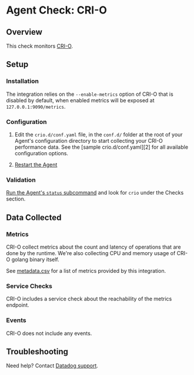 # Agent Check: CRI-O

## Overview

This check monitors [CRI-O][1].

## Setup

### Installation

The integration relies on the `--enable-metrics` option of CRI-O that is disabled by default, when enabled metrics will be exposed at `127.0.0.1:9090/metrics`.

### Configuration

1. Edit the `crio.d/conf.yaml` file, in the `conf.d/` folder at the root of your
   Agent's configuration directory to start collecting your CRI-O performance data.
   See the [sample crio.d/conf.yaml][2] for all available configuration options.

2. [Restart the Agent][3]

### Validation

[Run the Agent's `status` subcommand][4] and look for `crio` under the Checks section.

## Data Collected

### Metrics

CRI-O collect metrics about the count and latency of operations that are done by the runtime.
We're also collecting CPU and memory usage of CRI-O golang binary itself.

See [metadata.csv][7] for a list of metrics provided by this integration.

### Service Checks

CRI-O includes a service check about the reachability of the metrics endpoint.

### Events

CRI-O does not include any events.

## Troubleshooting

Need help? Contact [Datadog support][6].

[1]: http://cri-o.io/
[3]: https://github.com/DataDog/integrations-core/blob/master/crio/datadog_checks/crio/data/conf.yaml.example
[4]: https://docs.datadoghq.com/agent/faq/agent-commands/#start-stop-restart-the-agent
[5]: https://docs.datadoghq.com/agent/faq/agent-commands/#agent-status-and-information
[6]: https://docs.datadoghq.com/help/
[7]: https://github.com/DataDog/integrations-core/blob/master/crio/metadata.csv
